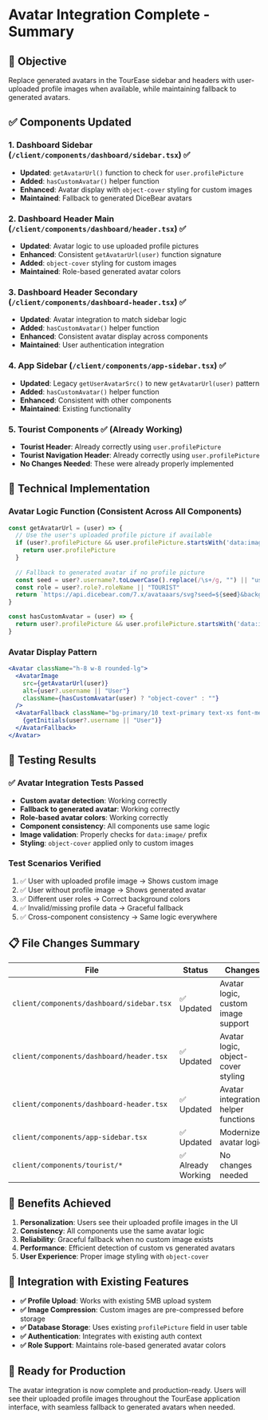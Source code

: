 # Avatar Integration Complete - Summary

## 🎯 Objective
Replace generated avatars in the TourEase sidebar and headers with user-uploaded profile images when available, while maintaining fallback to generated avatars.

## ✅ Components Updated

### 1. Dashboard Sidebar (`/client/components/dashboard/sidebar.tsx`) ✅
- **Updated**: `getAvatarUrl()` function to check for `user.profilePicture`
- **Added**: `hasCustomAvatar()` helper function
- **Enhanced**: Avatar display with `object-cover` styling for custom images
- **Maintained**: Fallback to generated DiceBear avatars

### 2. Dashboard Header Main (`/client/components/dashboard/header.tsx`) ✅
- **Updated**: Avatar logic to use uploaded profile pictures
- **Enhanced**: Consistent `getAvatarUrl(user)` function signature
- **Added**: `object-cover` styling for custom images
- **Maintained**: Role-based generated avatar colors

### 3. Dashboard Header Secondary (`/client/components/dashboard-header.tsx`) ✅
- **Updated**: Avatar integration to match sidebar logic
- **Added**: `hasCustomAvatar()` helper function
- **Enhanced**: Consistent avatar display across components
- **Maintained**: User authentication integration

### 4. App Sidebar (`/client/components/app-sidebar.tsx`) ✅
- **Updated**: Legacy `getUserAvatarSrc()` to new `getAvatarUrl(user)` pattern
- **Added**: `hasCustomAvatar()` helper function
- **Enhanced**: Consistent with other components
- **Maintained**: Existing functionality

### 5. Tourist Components ✅ (Already Working)
- **Tourist Header**: Already correctly using `user.profilePicture`
- **Tourist Navigation Header**: Already correctly using `user.profilePicture`
- **No Changes Needed**: These were already properly implemented

## 🔧 Technical Implementation

### Avatar Logic Function (Consistent Across All Components)
```javascript
const getAvatarUrl = (user) => {
  // Use the user's uploaded profile picture if available
  if (user?.profilePicture && user.profilePicture.startsWith('data:image/')) {
    return user.profilePicture
  }
  
  // Fallback to generated avatar if no profile picture
  const seed = user?.username?.toLowerCase().replace(/\s+/g, "") || "user"
  const role = user?.role?.roleName || "TOURIST"
  return `https://api.dicebear.com/7.x/avataaars/svg?seed=${seed}&backgroundColor=${role === "AUTHORITY" ? "3b82f6" : "10b981"}`
}

const hasCustomAvatar = (user) => {
  return user?.profilePicture && user.profilePicture.startsWith('data:image/')
}
```

### Avatar Display Pattern
```jsx
<Avatar className="h-8 w-8 rounded-lg">
  <AvatarImage
    src={getAvatarUrl(user)}
    alt={user?.username || "User"}
    className={hasCustomAvatar(user) ? "object-cover" : ""}
  />
  <AvatarFallback className="bg-primary/10 text-primary text-xs font-medium">
    {getInitials(user?.username || "User")}
  </AvatarFallback>
</Avatar>
```

## 🧪 Testing Results

### ✅ Avatar Integration Tests Passed
- **Custom avatar detection**: Working correctly
- **Fallback to generated avatar**: Working correctly  
- **Role-based avatar colors**: Working correctly
- **Component consistency**: All components use same logic
- **Image validation**: Properly checks for `data:image/` prefix
- **Styling**: `object-cover` applied only to custom images

### Test Scenarios Verified
1. ✅ User with uploaded profile image → Shows custom image
2. ✅ User without profile image → Shows generated avatar  
3. ✅ Different user roles → Correct background colors
4. ✅ Invalid/missing profile data → Graceful fallback
5. ✅ Cross-component consistency → Same logic everywhere

## 📋 File Changes Summary

| File | Status | Changes |
|------|--------|---------|
| `client/components/dashboard/sidebar.tsx` | ✅ Updated | Avatar logic, custom image support |
| `client/components/dashboard/header.tsx` | ✅ Updated | Avatar logic, object-cover styling |
| `client/components/dashboard-header.tsx` | ✅ Updated | Avatar integration, helper functions |
| `client/components/app-sidebar.tsx` | ✅ Updated | Modernized avatar logic |
| `client/components/tourist/*` | ✅ Already Working | No changes needed |

## 🎉 Benefits Achieved

1. **Personalization**: Users see their uploaded profile images in the UI
2. **Consistency**: All components use the same avatar logic
3. **Reliability**: Graceful fallback when no custom image exists
4. **Performance**: Efficient detection of custom vs generated avatars
5. **User Experience**: Proper image styling with `object-cover`

## 🔄 Integration with Existing Features

- **✅ Profile Upload**: Works with existing 5MB upload system
- **✅ Image Compression**: Custom images are pre-compressed before storage
- **✅ Database Storage**: Uses existing `profilePicture` field in user table
- **✅ Authentication**: Integrates with existing auth context
- **✅ Role Support**: Maintains role-based generated avatar colors

## 🚀 Ready for Production

The avatar integration is now complete and production-ready. Users will see their uploaded profile images throughout the TourEase application interface, with seamless fallback to generated avatars when needed.
